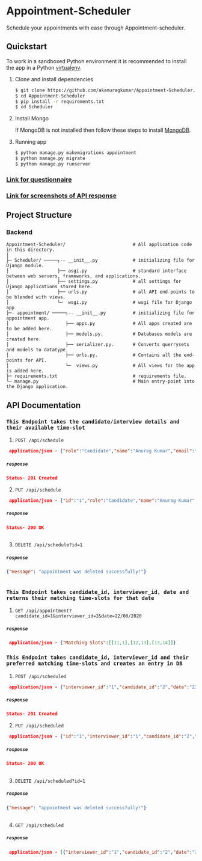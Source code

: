# Appointment-Scheduler
Schedule your appointments with ease through Appointment-scheduler.
## Quickstart

To work in a sandboxed Python environment it is recommended to install the app in a Python [virtualenv](https://pypi.python.org/pypi/virtualenv).

1. Clone and install dependencies

    ```bash
    $ git clone https://github.com/akanuragkumar/Appointment-Scheduler.git
    $ cd Appointment-Scheduler
    $ pip install -r requirements.txt
    $ cd Scheduler
    ```
2. Install Mongo

   If MongoDB is not installed then follow these steps to install [MongoDB](https://docs.mongodb.com/manual/tutorial/).   

3. Running app

   ```bash
   $ python manage.py makemigrations appointment
   $ python manage.py migrate
   $ python manage.py runserver
   ```   
   
### [Link for questionnaire](https://github.com/akanuragkumar/Appointment-Scheduler/blob/master/Questionnaire.pdf)  
### [Link for screenshots of API response](https://github.com/akanuragkumar/Appointment-Scheduler/tree/master/screenshots)
   
## Project Structure

### Backend 
```shell
Appointment-Scheduler/                         # All application code in this directory.
│
├─ Scheduler/ ─────┐-- __init__.py             # initializing file for Django module.
│                  ├── asgi.py                 # standard interface between web servers, frameworks, and applications.    
│                  ├── settings.py             # all settings for Django applications stored here.
│                  ├── urls.py                 # all API end-points to be blended with views.
│                  └─  wsgi.py                 # wsgi file for Django app        
├─- appointment/ ─────┐-- __init__.py          # initializing file for appointment app.
│                     ├── apps.py              # All apps created are to be added here.
│                     ├── models.py.           # Databases models are created here.
│                     ├── serializer.py.       # Converts querrysets and models to datatype.
│                     ├── urls.py.             # Contains all the end-points for API.
│                     └─  views.py             # All views for the app is added here.
├─ requirements.txt                            # requirements file.
└─ manage.py                                   # Main entry-point into the Django application.
```
## API Documentation 

### `This Endpoint takes the candidate/interview details and their available time-slot` 

1. `POST /api/schedule` 

```json
 application/json - {"role":"Candidate","name":"Anurag Kumar","email":"akanuragkumar712@gmail.com","phone":"2147483641","date":"23/08/2020","start_time":"10","end_time":"14"}
```
##### `response`

```json
Status- 201 Created    
```
2. `PUT /api/schedule` 

```json
 application/json - {"id":"1","role":"Candidate","name":"Anurag Kumar","email":"akanuragkumar711@gmail.com","phone":"2147483641","date":"23/08/2020","start_time":"10","end_time":"14"}
```
##### `response`

```json
Status- 200 OK  
    
```
3. `DELETE /api/schedule?id=1` 

##### `response`

```json
{"message": "appointment was deleted successfully!"}
    
```
### `This Endpoint takes candidate_id, interviewer_id, date and returns their matching time-slots for that date` 

1. `GET /api/appointment?candidate_id=1&interviewer_id=2&date=22/08/2020` 

##### `response`

```json
 application/json - {"Matching Slots":[[11,1],[12,13],[13,14]]}
```

### `This Endpoint takes candidate_id, interviewer_id and their preferred matching time-slots and creates an entry in DB` 

1. `POST /api/scheduled` 

```json
 application/json - {"interviewer_id":"1","candidate_id":"2","date":"23/08/2020","start_time":"12","end_time":"13"}
```
##### `response`

```json
Status- 201 Created    
```
2. `PUT /api/scheduled` 

```json
 application/json - {"id":"1","interviewer_id":"1","candidate_id":"2","date":"23/08/2020","start_time":"12","end_time":"13"}
```
##### `response`

```json
Status- 200 OK  
    
```
3. `DELETE /api/scheduled?id=1` 


##### `response`

```json
{"message": "appointment was deleted successfully!"}
    
```
4. `GET /api/scheduled` 

##### `response`

```json
 application/json - [{"interviewer_id":"1","candidate_id":"2","date":"23/08/2020","start_time":"12","end_time":"13"}]
```
